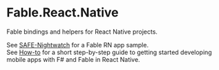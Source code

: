 # Fable.React.Native

Fable bindings and helpers for React Native projects.

See [SAFE-Nightwatch](https://github.com/SAFE-Stack/SAFE-Nightwatch) for a Fable RN app sample. <br/>
See [How-to](https://github.com/martinmoec/fable-react-native-how-to) for a short step-by-step guide to getting started developing mobile apps with F# and Fable in React Native.
